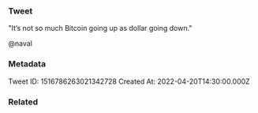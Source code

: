 ### Tweet
"It’s not so much Bitcoin going up as dollar going down."

@naval

### Metadata
Tweet ID: 1516786263021342728
Created At: 2022-04-20T14:30:00.000Z

### Related

